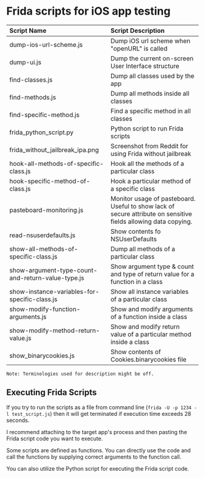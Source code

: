 # Frida scripts for iOS app testing

|Script Name| Script Description|
|:---|:---|
|dump-ios-url-scheme.js|Dump iOS url scheme when "openURL" is called|
|dump-ui.js|Dump the current on-screen User Interface structure|
|find-classes.js|Dump all classes used by the app|
|find-methods.js|Dump all methods inside all classes|
|find-specific-method.js|Find a specific method in all classes|
|frida_python_script.py|Python script to run Frida scripts|
|frida_without_jailbreak_ipa.png|Screenshot from Reddit for using Frida without jailbreak|
|hook-all-methods-of-specific-class.js|Hook all the methods of a particular class|
|hook-specific-method-of-class.js|Hook a particular method of a specific class|
|pasteboard-monitoring.js|Monitor usage of pasteboard. Useful to show lack of secure attribute on sensitive fields allowing data copying.|
|read-nsuserdefaults.js|Show contents fo NSUserDefaults|
|show-all-methods-of-specific-class.js|Dump all methods of a particular class|
|show-argument-type-count-and-return-value-type.js|Show argument type & count and type of return value for a function in a class|
|show-instance-variables-for-specific-class.js|Show all instance variables of a particular class|
|show-modify-function-arguments.js|Show and modify arguments of a function inside a class|
|show-modify-method-return-value.js|Show and modify return value of a particular method inside a class|
|show_binarycookies.js|Show contents of Cookies.binarycookies file|

```Note: Terminologies used for description might be off.```

## Executing Frida Scripts

If you try to run the scripts as a file from command line (```frida -U -p 1234 -l test_script.js```) then it will get terminated if execution time exceeds 28 seconds.

I recommend attaching to the target app's process and then pasting the Frida script code you want to execute.

Some scripts are defined as functions. You can directly use the code and call the functions by supplying correct arguments to the function call.

You can also utilize the Python script for executing the Frida script code.
